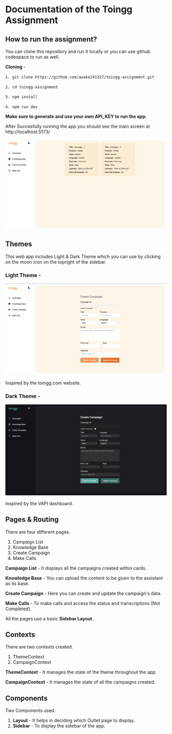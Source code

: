 # Documentation of the Toingg Assignment

## How to run the assignment?

You can clone this repository and run it locally or you can use github codespace to run as well.

**Cloning** -

`1. git clone https://github.com/awake141327/toingg-assignment.git`

`2. cd toingg-assignment`

`3. npm install`

`4. npm run dev`

**Make sure to generate and use your own API_KEY to run the app.**

After Succesfully running the app you should see the main screen at http://localhost:5173/

<!-- ![Home Screen](./src/assets/HomeScreen.png) -->
<img src="./src/assets/HomeScreen.png" width="700px" />

## Themes

This web app includes Light & Dark Theme which you can use by clicking on the moon icon on the topright of the sidebar.

### Light Theme -

<img src="./src/assets/LightTheme.png" width="700px" />

Inspired by the toingg.com website.

### Dark Theme -

<img src="./src/assets/DarkTheme.png" width="700px" />

Inspired by the VAPI dashboard.

## Pages & Routing

There are four different pages.

1. Campaign List
2. Knowledge Base
3. Create Campaign
4. Make Calls

**Campaign List** - It displays all the campaigns created within cards.

**Knowledge Base** - You can upload the content to be given to the assistant as its base.

**Create Campaign** - Here you can create and update the campaign's data.

**Make Calls** - To make calls and access the status and transcriptions (Not Completed).

All the pages use a basic **Sidebar Layout**.

## Contexts

There are two contexts created.

1. ThemeContext
2. CampaignContext

**ThemeContext** - It manages the state of the theme throughout the app.

**CampaignContext** - It manages the state of all the campaigns created.

## Components

Two Components used.

1. **Layout** - It helps in deciding which Outlet page to display.
2. **Sidebar** - To display the sidebar of the app.
